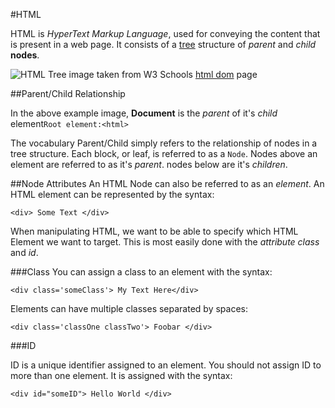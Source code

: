 #HTML

HTML is _HyperText Markup Language_, used for conveying the content that is present in a web page. It consists of a [tree](https://en.wikipedia.org/wiki/Tree_(data_structure)) structure of _parent_ and _child_ __nodes__. 

![HTML Tree](https://www.w3schools.com/whatis/img_htmltree.gif)
image taken from W3 Schools [html dom](https://www.w3schools.com/whatis/whatis_htmldom.asp) page


##Parent/Child Relationship

In the above example image, __Document__ is the _parent_ of it's _child_ element`Root element:<html>`

The vocabulary Parent/Child simply refers to the relationship of nodes in a tree structure. Each block, or leaf, is referred to as a `Node`. Nodes above an element are referred to as it's _parent_. nodes below are it's _children_. 

##Node Attributes
An HTML Node can also be referred to as an _element_. An HTML element can be represented by the syntax:

```
<div> Some Text </div>
```

When manipulating HTML, we want to be able to specify which HTML Element we want to target. This is most easily done with the _attribute_ _class_ and _id_.

###Class
You can assign a class to an element with the syntax:
```
<div class='someClass'> My Text Here</div>
```
Elements can have multiple classes separated by spaces:
```
<div class='classOne classTwo'> Foobar </div>
```

###ID

ID is a unique identifier assigned to an element. You should not assign ID to more than one element. It is assigned with the syntax:
```
<div id="someID"> Hello World </div>
```